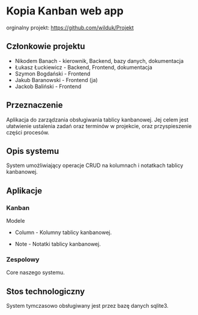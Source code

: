 #  Kopia Kanban web app
orginalny projekt: https://github.com/wilduk/Projekt
## Członkowie projektu
- Nikodem Banach - kierownik, Backend, bazy danych, dokumentacja
- Łukasz Łuckiewicz - Backend, Frontend, dokumentacja
- Szymon Bogdański - Frontend
- Jakub Baranowski - Frontend (ja)
- Jackob Baliński - Frontend

## Przeznaczenie

Aplikacja do zarządzania obsługiwania tablicy kanbanowej. Jej celem jest ułatwienie ustalenia zadań oraz terminów w projekcie, oraz przyspieszenie części procesów.

## Opis systemu

System umożliwiający operacje CRUD na kolumnach i notatkach tablicy kanbanowej.



## Aplikacje


### Kanban

Modele

- Column - Kolumny tablicy kanbanowej.

- Note - Notatki tablicy kanbanowej.

### Zespolowy
Core naszego systemu.

## Stos technologiczny

System tymczasowo obsługiwany jest przez bazę danych sqlite3.

